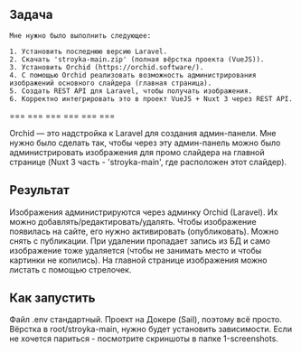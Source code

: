 ## Задача

    Мне нужно было выполнить следующее:

    1. Установить последнюю версию Laravel.
    2. Скачать 'stroyka-main.zip' (полная вёрстка проекта (VueJS)).
    3. Установить Orchid (https://orchid.software/).
    4. С помощью Orchid реализовать возможность администрирования изображений основного слайдера (главная страница).
    5. Создать REST API для Laravel, чтобы получать изображения.
    6. Корректно интегрировать это в проект VueJS + Nuxt 3 через REST API.

=== === === === === ===

Orchid — это надстройка к Laravel для создания админ-панели. Мне нужно было сделать так, чтобы через эту админ-панель можно было администрировать изображения для промо слайдера на главной странице (Nuxt 3 часть - 'stroyka-main', где расположен этот слайдер).

## Результат

Изображения администрируются через админку Orchid (Laravel). Их можно добавлять/редактировать/удалять. Чтобы изображение появилась на сайте, его нужно активировать (опубликовать). Можно снять с публикации. При удалении пропадает запись из БД и само изображение тоже удаляется (чтобы не занимать место и чтобы картинки не копились). На главной странице изображения можно листать с помощью стрелочек.

## Как запустить

Файл .env стандартный. Проект на Докере (Sail), поэтому всё просто. Вёрстка в root/stroyka-main, нужно будет установить зависимости. Если не хочется париться - посмотрите скриншоты в папке 1-screenshots.
